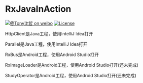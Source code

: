 # RxJavaInAction

[![@Tony沈哲 on weibo](https://img.shields.io/badge/weibo-%40Tony%E6%B2%88%E5%93%B2-blue.svg)](http://www.weibo.com/fengzhizi715)
[![License](https://img.shields.io/badge/license-Apache%202-lightgrey.svg)](https://www.apache.org/licenses/LICENSE-2.0.html)

HttpClient是Java工程，使用IntelliJ Idea打开

Parallel是Java工程，使用IntelliJ Idea打开

RxBus是Android工程，使用Android Studio打开

RxImageLoader是Android工程，使用Android Studio打开(还未完成)

StudyOperator是Android工程，使用Android Studio打开(还未完成)



